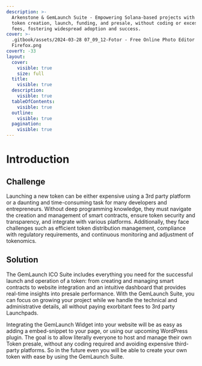 ```yaml
---
description: >-
  Arkenstone & GemLaunch Suite - Empowering Solana-based projects with seamless
  token creation, launch, funding, and presale, without coding or excessive
  fees, fostering widespread adoption and success.
cover: >-
  .gitbook/assets/2024-03-28 07_09_12-Fotor - Free Online Photo Editor – Mozilla
  Firefox.png
coverY: -33
layout:
  cover:
    visible: true
    size: full
  title:
    visible: true
  description:
    visible: true
  tableOfContents:
    visible: true
  outline:
    visible: true
  pagination:
    visible: true
---
```


# Introduction

## **Challenge**&#x20;

Launching a new token can be either expensive using a 3rd party platform or a daunting and time-consuming task for many developers and entrepreneurs. Without deep programming knowledge, they must navigate the creation and management of smart contracts, ensure token security and transparency, and integrate with various platforms. Additionally, they face challenges such as efficient token distribution management, compliance with regulatory requirements, and continuous monitoring and adjustment of tokenomics.

## **Solution**

The GemLaunch ICO Suite includes everything you need for the successful launch and operation of a token: from creating and managing smart contracts to website integration and an intuitive dashboard that provides real-time insights into presale performance. With the GemLaunch Suite, you can focus on growing your project while we handle the technical and administrative details, all without paying exorbitant fees to 3rd party Launchpads.

Integrating the GemLaunch Widget into your website will be as easy as adding a embed-snippet to your page, or using our upcoming WordPress plugin. The goal is to allow literally everyone to host and manage their own Token presale, without any coding required and avoiding expensive third-party platforms. So in the future even you will be able to create your own token with ease by using the GemLaunch Suite.
